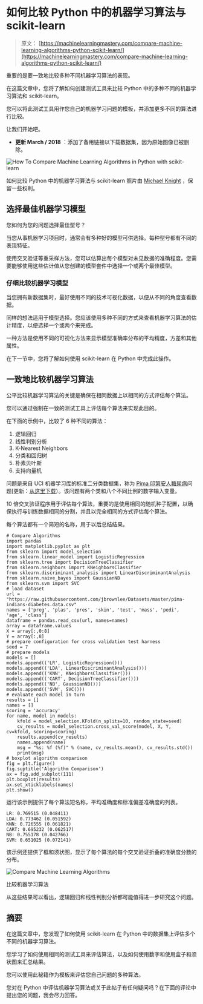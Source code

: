 # 如何比较 Python 中的机器学习算法与 scikit-learn

> 原文： [https://machinelearningmastery.com/compare-machine-learning-algorithms-python-scikit-learn/](https://machinelearningmastery.com/compare-machine-learning-algorithms-python-scikit-learn/)

重要的是要一致地比较多种不同机器学习算法的表现。

在这篇文章中，您将了解如何创建测试工具来比较 Python 中的多种不同的机器学习算法和 scikit-learn。

您可以将此测试工具用作您自己的机器学习问题的模板，并添加更多不同的算法进行比较。

让我们开始吧。

*   **更新 March / 2018** ：添加了备用链接以下载数据集，因为原始图像已被删除。

![How To Compare Machine Learning Algorithms in Python with scikit-learn](img/48662ecc600c2cb3785c4429445f14ad.jpg)

如何比较 Python 中的机器学习算法与 scikit-learn
照片由 [Michael Knight](https://www.flickr.com/photos/mknightphoto/2295688304/) ，保留一些权利。

## 选择最佳机器学习模型

您如何为您的问题选择最佳型号？

当您从事机器学习项目时，通常会有多种好的模型可供选择。每种型号都有不同的表现特征。

使用交叉验证等重采样方法，您可以估算出每个模型对未见数据的准确程度。您需要能够使用这些估计值从您创建的模型套件中选择一个或两个最佳模型。

### 仔细比较机器学习模型

当您拥有新数据集时，最好使用不同的技术可视化数据，以便从不同的角度查看数据。

同样的想法适用于模型选择。您应该使用多种不同的方式来查看机器学习算法的估计精度，以便选择一个或两个来完成。

一种方法是使用不同的可视化方法来显示模型准确率分布的平均精度，方差和其他属性。

在下一节中，您将了解如何使用 scikit-learn 在 Python 中完成此操作。

## 一致地比较机器学习算法

公平比较机器学习算法的关键是确保在相同数据上以相同的方式评估每个算法。

您可以通过强制在一致的测试工具上评估每个算法来实现此目的。

在下面的示例中，比较了 6 种不同的算法：

1.  逻辑回归
2.  线性判别分析
3.  K-Nearest Neighbors
4.  分类和回归树
5.  朴素贝叶斯
6.  支持向量机

问题是来自 UCI 机器学习库的标准二分类数据集，称为 [Pima 印第安人糖尿病](https://archive.ics.uci.edu/ml/datasets/Pima+Indians+Diabetes)问题[更新：[从这里下载](https://raw.githubusercontent.com/jbrownlee/Datasets/master/pima-indians-diabetes.data.csv)）。该问题有两个类和八个不同比例的数字输入变量。

10 倍交叉验证程序用于评估每个算法，重要的是使用相同的随机种子配置，以确保执行与训练数据相同的分割，并且以完全相同的方式评估每个算法。

每个算法都有一个简短的名称，用于以后总结结果。

```
# Compare Algorithms
import pandas
import matplotlib.pyplot as plt
from sklearn import model_selection
from sklearn.linear_model import LogisticRegression
from sklearn.tree import DecisionTreeClassifier
from sklearn.neighbors import KNeighborsClassifier
from sklearn.discriminant_analysis import LinearDiscriminantAnalysis
from sklearn.naive_bayes import GaussianNB
from sklearn.svm import SVC
# load dataset
url = "https://raw.githubusercontent.com/jbrownlee/Datasets/master/pima-indians-diabetes.data.csv"
names = ['preg', 'plas', 'pres', 'skin', 'test', 'mass', 'pedi', 'age', 'class']
dataframe = pandas.read_csv(url, names=names)
array = dataframe.values
X = array[:,0:8]
Y = array[:,8]
# prepare configuration for cross validation test harness
seed = 7
# prepare models
models = []
models.append(('LR', LogisticRegression()))
models.append(('LDA', LinearDiscriminantAnalysis()))
models.append(('KNN', KNeighborsClassifier()))
models.append(('CART', DecisionTreeClassifier()))
models.append(('NB', GaussianNB()))
models.append(('SVM', SVC()))
# evaluate each model in turn
results = []
names = []
scoring = 'accuracy'
for name, model in models:
	kfold = model_selection.KFold(n_splits=10, random_state=seed)
	cv_results = model_selection.cross_val_score(model, X, Y, cv=kfold, scoring=scoring)
	results.append(cv_results)
	names.append(name)
	msg = "%s: %f (%f)" % (name, cv_results.mean(), cv_results.std())
	print(msg)
# boxplot algorithm comparison
fig = plt.figure()
fig.suptitle('Algorithm Comparison')
ax = fig.add_subplot(111)
plt.boxplot(results)
ax.set_xticklabels(names)
plt.show()
```

运行该示例提供了每个算法短名称，平均准确度和标准偏差准确度的列表。

```
LR: 0.769515 (0.048411)
LDA: 0.773462 (0.051592)
KNN: 0.726555 (0.061821)
CART: 0.695232 (0.062517)
NB: 0.755178 (0.042766)
SVM: 0.651025 (0.072141)
```

该示例还提供了框和须状图，显示了每个算法的每个交叉验证折叠的准确度分数的分布。

![Compare Machine Learning Algorithms](img/31993afca79b0180df0ced07abcc0ac1.jpg)

比较机器学习算法

从这些结果可以看出，逻辑回归和线性判别分析都可能值得进一步研究这个问题。

## 摘要

在这篇文章中，您发现了如何使用 scikit-learn 在 Python 中的数据集上评估多个不同的机器学习算法。

您学习了如何使用相同的测试工具来评估算法，以及如何使用数字和使用盒子和须状图来汇总结果。

您可以使用此秘籍作为模板来评估您自己问题的多种算法。

您对在 Python 中评估机器学习算法或关于此帖子有任何疑问吗？在下面的评论中提出您的问题，我会尽力回答。